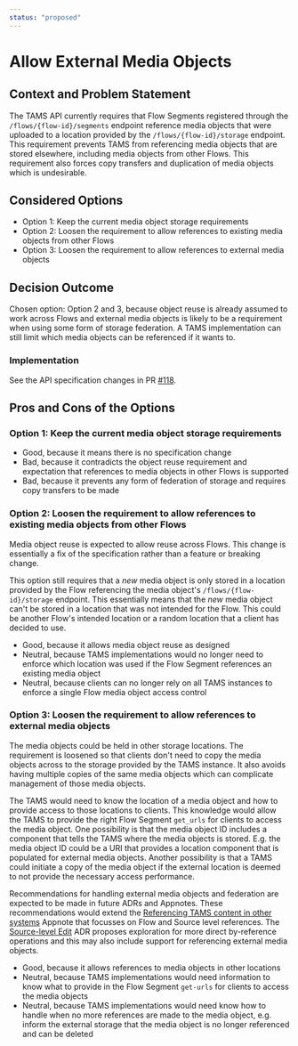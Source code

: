 ```yaml
---
status: "proposed"
---
```

# Allow External Media Objects

## Context and Problem Statement

The TAMS API currently requires that Flow Segments registered through the `/flows/{flow-id}/segments` endpoint reference media objects that were uploaded to a location provided by the `/flows/{flow-id}/storage` endpoint.
This requirement prevents TAMS from referencing media objects that are stored elsewhere, including media objects from other Flows.
This requirement also forces copy transfers and duplication of media objects which is undesirable.

## Considered Options

* Option 1: Keep the current media object storage requirements
* Option 2: Loosen the requirement to allow references to existing media objects from other Flows
* Option 3: Loosen the requirement to allow references to external media objects

## Decision Outcome

Chosen option: Option 2 and 3, because object reuse is already assumed to work across Flows and external media objects is likely to be a requirement when using some form of storage federation.
A TAMS implementation can still limit which media objects can be referenced if it wants to.

### Implementation

See the API specification changes in PR [#118](https://github.com/bbc/tams/pull/118).

## Pros and Cons of the Options

### Option 1: Keep the current media object storage requirements

* Good, because it means there is no specification change
* Bad, because it contradicts the object reuse requirement and expectation that references to media objects in other Flows is supported
* Bad, because it prevents any form of federation of storage and requires copy transfers to be made

### Option 2: Loosen the requirement to allow references to existing media objects from other Flows

Media object reuse is expected to allow reuse across Flows.
This change is essentially a fix of the specification rather than a feature or breaking change.

This option still requires that a *new* media object is only stored in a location provided by the Flow referencing the media object's `/flows/{flow-id}/storage` endpoint.
This essentially means that the *new* media object can't be stored in a location that was not intended for the Flow.
This could be another Flow's intended location or a random location that a client has decided to use.

* Good, because it allows media object reuse as designed
* Neutral, because TAMS implementations would no longer need to enforce which location was used if the Flow Segment references an existing media object
* Neutral, because clients can no longer rely on all TAMS instances to enforce a single Flow media object access control

### Option 3: Loosen the requirement to allow references to external media objects

The media objects could be held in other storage locations.
The requirement is loosened so that clients don't need to copy the media objects across to the storage provided by the TAMS instance.
It also avoids having multiple copies of the same media objects which can complicate management of those media objects.

The TAMS would need to know the location of a media object and how to provide access to those locations to clients.
This knowledge would allow the TAMS to provide the right Flow Segment `get_urls` for clients to access the media object.
One possibility is that the media object ID includes a component that tells the TAMS where the media objects is stored.
E.g. the media object ID could be a URI that provides a location component that is populated for external media objects.
Another possibility is that a TAMS could initiate a copy of the media object if the external location is deemed to not provide the necessary access performance.

Recommendations for handling external media objects and federation are expected to be made in future ADRs and Appnotes.
These recommendations would extend the [Referencing TAMS content in other systems](../appnotes/0014-referencing-tams-content-in-other-systems.md) Appnote that focusses on Flow and Source level references.
The [Source-level Edit](../adr/0024-source-level-edit.md) ADR proposes exploration for more direct by-reference operations and this may also include support for referencing external media objects.

* Good, because it allows references to media objects in other locations
* Neutral, because TAMS implementations would need information to know what to provide in the Flow Segment `get-urls` for clients to access the media objects
* Neutral, because TAMS implementations would need know how to handle when no more references are made to the media object, e.g. inform the external storage that the media object is no longer referenced and can be deleted
